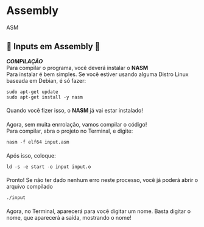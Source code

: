 # Assembly
ASM
####
📀 Inputs em Assembly 📀
-------
***COMPILAÇÃO***
<br/>
Para compilar o programa, você deverá instalar o **NASM**
<br/>
Para instalar é bem simples. Se você estiver usando alguma Distro Linux baseada em Debian, é só fazer:
<br/>
```
sudo apt-get update
sudo apt-get install -y nasm
```
####
Quando você fizer isso, o **NASM** já vai estar instalado!
####
Agora, sem muita enrrolação, vamos compilar o código!
<br/>
Para compilar, abra o projeto no Terminal, e digite:
<br/>
```
nasm -f elf64 input.asm
```
####
Após isso, coloque:
<br/>
```
ld -s -e start -o input input.o
```
####
Pronto! Se não ter dado nenhum erro neste processo, você já poderá abrir o arquivo compilado
<br/>
```
./input
```
####
Agora, no Terminal, aparecerá para você digitar um nome. Basta digitar o nome, que aparecerá a saída, mostrando o nome!
